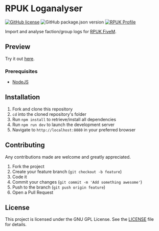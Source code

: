 # RPUK Loganalyser

[![GitHub license](https://img.shields.io/github/license/dukeofsussex/rpuk-loganalyser)](https://github.com/dukeofsussex/rpuk-loganalyser/blob/master/LICENSE)
![GitHub package.json version](https://img.shields.io/github/package-json/v/dukeofsussex/rpuk-loganalyser)
[![RPUK Profile](https://img.shields.io/badge/RPUK-Duke%20of%20Sussex-green)](https://www.roleplay.co.uk/profile/70814-duke-of-sussex/)

Import and analyse faction/group logs for [RPUK FiveM](https://roleplay.co.uk).

## Preview

Try it out [here](https://dukeofsussex.dev/projects/rpuk/loganalyser).

### Prerequisites

* [NodeJS](https://nodejs.org/en/)

## Installation

1. Fork and clone this repository
2. ```cd``` into the cloned repository's folder
3. Run ```npm install``` to retrieve/install all dependencies
4. Run ```npm run dev``` to launch the development server
5. Navigate to ```http://localhost:8080``` in your preferred browser

## Contributing

Any contributions made are welcome and greatly appreciated.

1. Fork the project
2. Create your feature branch (`git checkout -b feature`)
3. Code it
4. Commit your changes (`git commit -m 'Add something awesome'`)
5. Push to the branch (`git push origin feature`)
6. Open a Pull Request

## License

This project is licensed under the GNU GPL License. See the [LICENSE](LICENSE) file for details.
